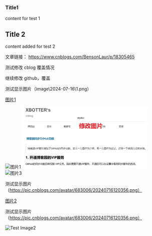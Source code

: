 ### Title1

content for test 1

## Title 2

content added for test 2

文章链接： https://www.cnblogs.com/BensonLaur/p/18305465


测试修改 cblog 覆盖情况

继续修改 github，覆盖

测试显示图片（image\2024-07-16\1.png）

[图片1](image\2024-07-16\1.png)

<img src="https://img2024.cnblogs.com/blog/683006/202407/683006-20240716164719756-368966419.png" alt="图片1" width="400">

<img src="image\2024-07-16\2.png" alt="图片2" width="400">

<img src="https://img2024.cnblogs.com/blog/683006/202407/683006-20240716164719756-368966419.png" alt="图片3" width="400">


测试显示图片（https://pic.cnblogs.com/avatar/683006/20240716120356.png）

[图片2](https://pic.cnblogs.com/avatar/683006/20240716120356.png)


测试显示图片（https://pic.cnblogs.com/avatar/683006/20240716120356.png）


<img src="https://pic.cnblogs.com/avatar/683006/20240716120356.png" alt="Test Image2" width="400">

